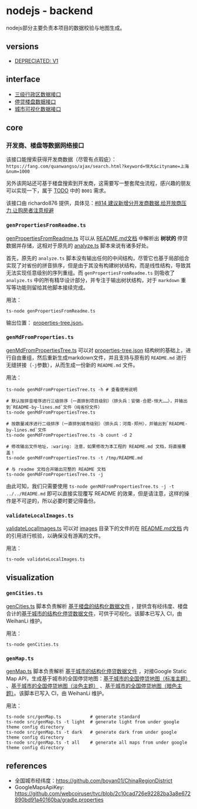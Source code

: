 # nodejs - backend

nodejs部分主要负责本项目的数据校验与地图生成。

## versions

- [DEPRECIATED: V1](src/v1/README.md)

## interface

- [三级行政区数据接口](src/ds/region.ts)
- [停贷楼盘数据接口](src/ds/property.ts)
- [城市可视化数据接口](../../frontend/react/src/ds.ts)

## core

### 开发商、楼盘等数据网络接口

该接口能搜索获得开发商数据（尽管有点瑕疵）：`https://fang.com/quanwangso/ajax/search.html?keyword=恒大&cityname=上海&num=1000`

另外该网站还可基于楼盘搜索到开发商，这需要写一整套爬虫流程，感兴趣的朋友可以实现一下，属于 [TODO](../../../TODO.md) 中的 `B001` 需求。

该接口由 richardo876
提供，具体见：[#814 建议新增分开发商数据,给开放商压力,让购房者注意规避](https://github.com/WeNeedHome/SummaryOfLoanSuspension/pull/814)

### `genPropertiesFromReadme.ts`

[genPropertiesFromReadme.ts](src/genPropertiesFromReadme.ts) 可以从 [README.md文档](../../../README.md) 中解析出 **树状的**
停贷数据并存储，这相对于原先的 [analyze.ts](src/v1/analyze.ts) 脚本来说有诸多好处。

首先，原先的 `analyze.ts`
脚本没有输出任何的中间结构，尽管它也基于局部组合实现了对省份的拼音排序，但是由于其没有构建树状结构，而是线性结构，导致其无法实现任意级别的序列重组。而 `genPropertiesFromReadme.ts`
则吸收了 `analyze.ts` 中的所有精华设计部分，并专注于输出树状结构，对于 `markdown` 重写等功能则留给其他脚本接续完成。

用法：

```shell
ts-node genPropertiesFromReadme.ts
```

输出位置： [properties-tree.json](../../../data/generated/properties-tree.json)。

### `genMdFromProperties.ts`

[genMdFromPropertiesTree.ts](src/genMdFromPropertiesTree.ts)
可以对 [properties-tree.json](../../../data/generated/properties-tree.json)
结构树的基础上，进行自由重组，然后重新生成markdown文件，并且支持与原有的 `README.md` 进行无缝拼接（`-j`参数），从而生成一份新的 `README.md` 文件。

用法：

```shell
ts-node genMdFromPropertiesTree.ts -h # 查看使用说明

# 默认按拼音增序进行三级排序（一直排到项目级别）（排头兵：安徽-合肥-恒大……），并输出到`README-by-lines.md`文件（纯省份文件）
ts-node genMdFromPropertiesTree.ts                
        
# 按数量减序进行二级排序（一直排到城市级别）（排头兵：河南-郑州），并输出到`README-by-lines.md`文件
ts-node genMdFromPropertiesTree.ts -b count -d 2  

# 修改输出文件地址，:waring: 注意，如果修改为本工程的 README.md 文档，将直接覆盖！
ts-node genMdFromPropertiesTree.ts -t /tmp/README.md 

# 与 readme 文档合并输出完整的 README 文档
ts-node genMdFromPropertiesTree.ts -j
```

由此可知，我们只需要使用 `ts-node genMdFromPropertiesTree.ts -j -t ../../README.md` 即可以直接实现覆写 README
的效果，但是请注意，这样的操作是不可逆的，所以必要时要记得备份。

### `validateLocalImages.ts`

[validateLocalImages.ts](src/validateLocalImages.ts) 可以对 [images](../../../images)
目录下的文件的在 [README.md文档](../../../README.md) 内的引用进行核验，以确保没有游离的文件。

用法：

```shell
ts-node validateLocalImages.ts
```

## visualization

### `genCities.ts`

[genCities.ts](src/visualization/genCities.ts)
脚本负责解析 [基于楼盘的结构化数据文件](../../../data/generated/properties.json)
，提供含有经纬度、楼盘合计的[基于城市的结构化停贷数据文件](../../../data/generated/cities-for-visualization.json)，可供于可视化。该脚本已写入 CI，由 WeihanLi 维护。

用法：

```shell
ts-node genCities.ts
```

### `genMap.ts`

[genMap.ts](src/visualization/genMap.ts)
脚本负责解析 [基于城市的结构化停贷数据文件](../../../data/generated/cities-for-visualization.json)
，对接Google Static Map API，生成基于城市的全国停贷地图：[基于城市的全国停贷地图（标准主题）](../../../data/generated/visualization-standard.png)
、[基于城市的全国停贷地图（淡色主题）](../../../data/generated/visualization-light.png)
、[基于城市的全国停贷地图（暗色主题）](../../../data/generated/visualization-dark.png)。该脚本已写入 CI，由 WeihanLi 维护。

用法：

```shell
ts-node src/genMap.ts           # generate standard
ts-node src/genMap.ts -t light  # generate light from under google theme config directory
ts-node src/genMap.ts -t dark   # generate dark from under google theme config directory
ts-node src/genMap.ts -t all    # generate all maps from under google theme config directory
```

## references

- 全国城市经纬度：<https://github.com/boyan01/ChinaRegionDistrict>
- GoogleMapsApiKey: <https://github.com/webcoiruser/tvc/blob/2c10cad726e92282ba3a8e672890bd91a40160ba/gradle.properties>
